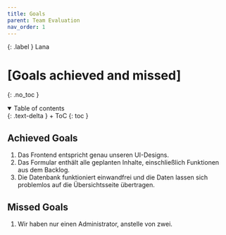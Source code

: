 ```yaml
---
title: Goals
parent: Team Evaluation
nav_order: 1
---
```


{: .label }
Lana

# [Goals achieved and missed]
{: .no_toc }

<details open markdown="block">
{: .text-delta }
<summary>Table of contents</summary>
+ ToC
{: toc }
</details>

## Achieved Goals

1. Das Frontend entspricht genau unseren UI-Designs.
2. Das Formular enthält alle geplanten Inhalte, einschließlich Funktionen aus dem Backlog.
3. Die Datenbank funktioniert einwandfrei und die Daten lassen sich problemlos auf die Übersichtsseite übertragen.


## Missed Goals

1. Wir haben nur einen Administrator, anstelle von zwei.
   
